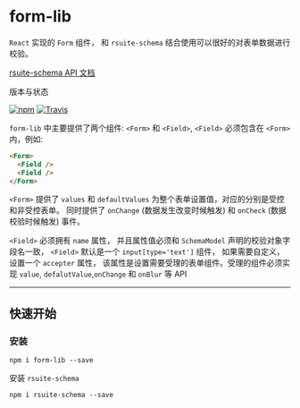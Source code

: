 # form-lib

`React` 实现的 `Form` 组件， 和 `rsuite-schema` 结合使用可以很好的对表单数据进行校验。

[rsuite-schema API 文档](https://rsuitejs.com/components/schema)

版本与状态

[![npm][npm-badge]][npm] [![Travis][build-badge]][build]



`form-lib` 中主要提供了两个组件: `<Form>` 和 `<Field>`,  `<Field>` 必须包含在 `<Form>` 内，例如:

```html
<Form>
  <Field />
  <Field />
</Form>
```

`<Form>` 提供了 `values` 和 `defaultValues` 为整个表单设置值，对应的分别是受控和非受控表单。
同时提供了 `onChange` (数据发生改变时候触发) 和 `onCheck` (数据校验时候触发) 事件。

`<Field>` 必须拥有 `name` 属性， 并且属性值必须和 `SchemaModel` 声明的校验对象字段名一致，
`<Field>` 默认是一个 `input[type='text']` 组件， 如果需要自定义，设置一个 `accepter` 属性，
该属性是设置需要受理的表单组件。受理的组件必须实现 `value`, `defalutValue`,`onChange` 和 `onBlur` 等 API

------
## 快速开始

### 安装

```
npm i form-lib --save
```

安装 `rsuite-schema`

```
npm i rsuite-schema --save
```



[npm-badge]: https://img.shields.io/npm/v/form-lib/version2.x.svg?style=flat-square
[npm]: https://www.npmjs.com/package/form-lib


[build-badge]: https://img.shields.io/badge/build-passing-green.svg?style=flat-square
[build]: https://travis-ci.org/rsuite/form-lib

